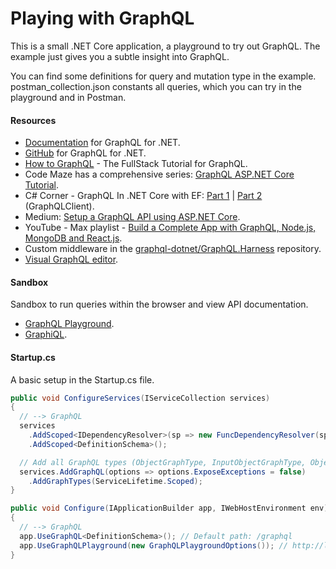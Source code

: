 # Playing with GraphQL

This is a small .NET Core application, a playground to try out GraphQL. The example just gives you a subtle insight into GraphQL.

You can find some definitions for query and mutation type in the example. postman_collection.json constants all queries, which you can try in the playground and in Postman.

#### Resources
- [Documentation](https://graphql-dotnet.github.io/docs/getting-started/introduction) for GraphQL for .NET.
- [GitHub](https://github.com/graphql-dotnet/graphql-dotnet) for GraphQL for .NET.
- [How to GraphQL](https://www.howtographql.com) - The FullStack Tutorial for GraphQL.
- Code Maze has a comprehensive series: [GraphQL ASP.NET Core Tutorial](https://code-maze.com/graphql-asp-net-core-tutorial/).
- C# Corner - GraphQL In .NET Core with EF: [Part 1](https://www.c-sharpcorner.com/article/graphql-in-net-core-web-api-with-entity-framework-core-part-one) | [Part 2](https://www.c-sharpcorner.com/article/graphql-in-net-core-web-api-with-entity-framework-core-part-two) (GraphQLClient).
- Medium: [Setup a GraphQL API using ASP.NET Core](https://medium.com/shemseddine-on-code/setup-a-graphql-api-using-asp-net-core-79f1b88f6ad8).
- YouTube - Max playlist - [Build a Complete App with GraphQL, Node.js, MongoDB and React.js](https://www.youtube.com/watch?v=7giZGFDGnkc&list=PL55RiY5tL51rG1x02Yyj93iypUuHYXcB).
- Custom middleware in the [graphql-dotnet/GraphQL.Harness](https://github.com/graphql-dotnet/graphql-dotnet/tree/master/src/GraphQL.Harness) repository.
- [Visual GraphQL editor](https://graphqleditor.com).

#### Sandbox
Sandbox to run queries within the browser and view API documentation.
- [GraphQL Playground](https://github.com/prisma/graphql-playground).
- [GraphiQL](https://github.com/graphql/graphiql).

#### Startup.cs

A basic setup in the Startup.cs file.

```csharp
public void ConfigureServices(IServiceCollection services)
{
  // --> GraphQL
  services
    .AddScoped<IDependencyResolver>(sp => new FuncDependencyResolver(sp.GetRequiredService))
    .AddScoped<DefinitionSchema>();

  // Add all GraphQL types (ObjectGraphType, InputObjectGraphType, ObjectGraphType<X>).
  services.AddGraphQL(options => options.ExposeExceptions = false)
    .AddGraphTypes(ServiceLifetime.Scoped);
}

public void Configure(IApplicationBuilder app, IWebHostEnvironment env)
{
  // --> GraphQL
  app.UseGraphQL<DefinitionSchema>(); // Default path: /graphql
  app.UseGraphQLPlayground(new GraphQLPlaygroundOptions()); // http://localhost:5000/ui/playground
}
```
